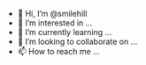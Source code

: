 - 👋 Hi, I’m @smilehill
- 👀 I’m interested in ...
- 🌱 I’m currently learning ...
- 💞️ I’m looking to collaborate on ...
- 📫 How to reach me ...

<!---
smilehill/smilehill is a ✨ special ✨ repository because its `README.md` (this file) appears on your GitHub profile.
You can click the Preview link to take a look at your changes.
--->
